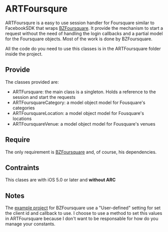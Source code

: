 ARTFoursqure
==========

ARTFoursqure is a easy to use session handler for Foursquare similar to FacebookSDK that wraps [BZFoursquare](https://github.com/baztokyo/foursquare-ios-api). It provide the mechanism to start a request without the need of handling the login callbacks and a partial model for the Foursquare objects. Most of the work is done by BZFoursquare.

All the code do you need to use this classes is in the ARTFoursquare folder inside the project.

Provide
-----------
The classes provided are:

* ARTFursquare: the main class is a singleton. Holds a reference to the session and start the requests
* ARTFoursquareCategory: a model object model for Fousquare's categories
* ARTFoursquareLocation: a model object model for Fousquare's locations
* ARTFoursquareVenue: a model object model for Fousquare's venues

Require
-----------
The only requirement is [BZFoursquare](https://github.com/baztokyo/foursquare-ios-api) and, of course, his dependencies.

Contraints
--------------
This clases are with iOS 5.0 or later and **without ARC**

Notes
--------
The [example project](https://github.com/baztokyo/foursquare-ios-api/tree/master/FSQDemo) for BZFoursquare use a "User-defined" setting for set the client id and callback to use. I choose to use a method to set this values in ARTFoursquare because I don't want to be responsable for how do you manage your constants.